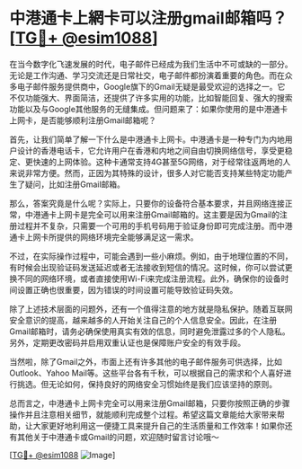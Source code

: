 # 中港通卡上網卡可以注册gmail邮箱吗？[[TG💪+ @esim1088](https://t.me/s/esim1088)]

在当今数字化飞速发展的时代，电子邮件已经成为我们生活中不可或缺的一部分。无论是工作沟通、学习交流还是日常社交，电子邮件都扮演着重要的角色。而在众多电子邮件服务提供商中，Google旗下的Gmail无疑是最受欢迎的选择之一。它不仅功能强大、界面简洁，还提供了许多实用的功能，比如智能回复、强大的搜索功能以及与Google其他服务的无缝集成。但问题来了：如果你使用的是中港通卡上网卡，是否能够顺利注册Gmail邮箱呢？

首先，让我们简单了解一下什么是中港通卡上网卡。中港通卡是一种专门为内地用户设计的香港电话卡，它允许用户在香港和内地之间自由切换网络信号，享受更稳定、更快速的上网体验。这种卡通常支持4G甚至5G网络，对于经常往返两地的人来说非常方便。然而，正因为其特殊的设计，很多人对它能否支持某些特定功能产生了疑问，比如注册Gmail邮箱。

那么，答案究竟是什么呢？实际上，只要你的设备符合基本要求，并且网络连接正常，中港通卡上网卡是完全可以用来注册Gmail邮箱的。这主要是因为Gmail的注册过程并不复杂，只需要一个可用的手机号码用于验证身份即可完成注册。而中港通卡上网卡所提供的网络环境完全能够满足这一需求。

不过，在实际操作过程中，可能会遇到一些小麻烦。例如，由于地理位置的不同，有时候会出现验证码发送延迟或者无法接收到短信的情况。这时候，你可以尝试更换不同的网络环境，或者直接使用Wi-Fi来完成注册流程。此外，确保你的设备时间设置正确也很重要，因为错误的时间设置可能导致验证码失效。

除了上述技术层面的问题外，还有一个值得注意的地方就是隐私保护。随着互联网安全意识的提高，越来越多的人开始关注自己的个人信息安全。因此，在注册Gmail邮箱时，请务必确保使用真实有效的信息，同时避免泄露过多的个人隐私。另外，定期更改密码并启用双重认证也是保障账户安全的有效手段。

当然啦，除了Gmail之外，市面上还有许多其他的电子邮件服务可供选择，比如Outlook、Yahoo Mail等。这些平台各有千秋，可以根据自己的需求和个人喜好进行挑选。但无论如何，保持良好的网络安全习惯始终是我们应该坚持的原则。

总而言之，中港通卡上网卡完全可以用来注册Gmail邮箱，只要你按照正确的步骤操作并且注意相关细节，就能顺利完成整个过程。希望这篇文章能给大家带来帮助，让大家更好地利用这一便捷工具来提升自己的生活质量和工作效率！如果你还有其他关于中港通卡或Gmail的问题，欢迎随时留言讨论哦～

[[TG💪+ @esim1088](https://t.me/s/esim1088) ![Image](https://i.postimg.cc/4NQfJmqS/Snipaste-2025-05-13-00-14-12.png)]